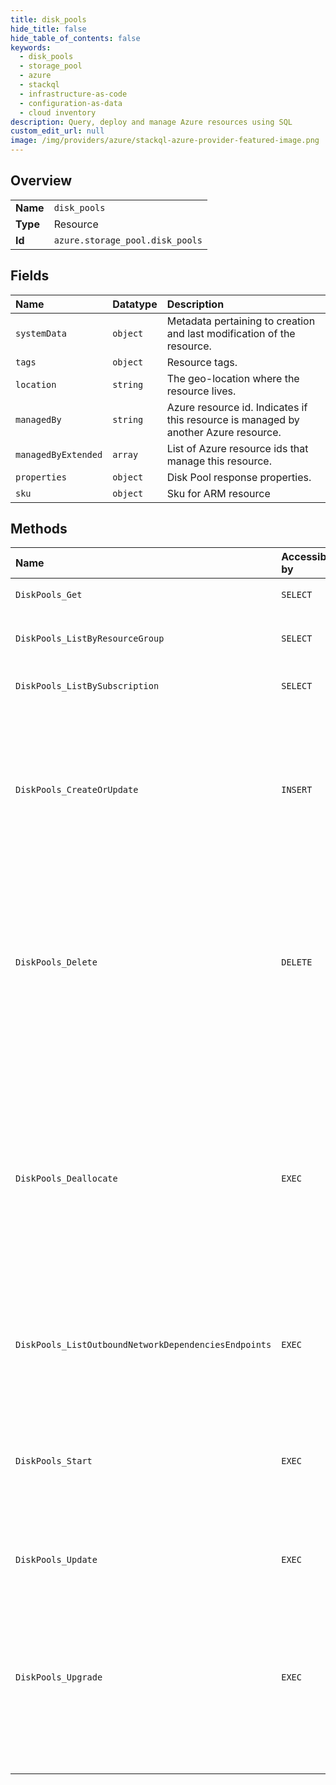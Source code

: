 ```yaml
---
title: disk_pools
hide_title: false
hide_table_of_contents: false
keywords:
  - disk_pools
  - storage_pool
  - azure    
  - stackql
  - infrastructure-as-code
  - configuration-as-data
  - cloud inventory
description: Query, deploy and manage Azure resources using SQL
custom_edit_url: null
image: /img/providers/azure/stackql-azure-provider-featured-image.png
---
```

  
    

## Overview
<table><tbody>
<tr><td><b>Name</b></td><td><code>disk_pools</code></td></tr>
<tr><td><b>Type</b></td><td>Resource</td></tr>
<tr><td><b>Id</b></td><td><code>azure.storage_pool.disk_pools</code></td></tr>
</tbody></table>

## Fields
| Name | Datatype | Description |
|:-----|:---------|:------------|
| `systemData` | `object` | Metadata pertaining to creation and last modification of the resource. |
| `tags` | `object` | Resource tags. |
| `location` | `string` | The geo-location where the resource lives. |
| `managedBy` | `string` | Azure resource id. Indicates if this resource is managed by another Azure resource. |
| `managedByExtended` | `array` | List of Azure resource ids that manage this resource. |
| `properties` | `object` | Disk Pool response properties. |
| `sku` | `object` | Sku for ARM resource |
## Methods
| Name | Accessible by | Required Params | Description |
|:-----|:--------------|:----------------|:------------|
| `DiskPools_Get` | `SELECT` | `diskPoolName, resourceGroupName, subscriptionId` | Get a Disk pool. |
| `DiskPools_ListByResourceGroup` | `SELECT` | `resourceGroupName, subscriptionId` | Gets a list of DiskPools in a resource group. |
| `DiskPools_ListBySubscription` | `SELECT` | `subscriptionId` | Gets a list of Disk Pools in a subscription |
| `DiskPools_CreateOrUpdate` | `INSERT` | `diskPoolName, resourceGroupName, subscriptionId, data__location, data__properties, data__sku` | Create or Update Disk pool. This create or update operation can take 15 minutes to complete. This is expected service behavior. |
| `DiskPools_Delete` | `DELETE` | `diskPoolName, resourceGroupName, subscriptionId` | Delete a Disk pool; attached disks are not affected. This delete operation can take 10 minutes to complete. This is expected service behavior. |
| `DiskPools_Deallocate` | `EXEC` | `diskPoolName, resourceGroupName, subscriptionId` | Shuts down the Disk Pool and releases the compute resources. You are not billed for the compute resources that this Disk Pool uses. This operation can take 10 minutes to complete. This is expected service behavior. |
| `DiskPools_ListOutboundNetworkDependenciesEndpoints` | `EXEC` | `diskPoolName, resourceGroupName, subscriptionId` | Gets the network endpoints of all outbound dependencies of a Disk Pool |
| `DiskPools_Start` | `EXEC` | `diskPoolName, resourceGroupName, subscriptionId` | The operation to start a Disk Pool. This start operation can take 10 minutes to complete. This is expected service behavior. |
| `DiskPools_Update` | `EXEC` | `diskPoolName, resourceGroupName, subscriptionId, data__properties` | Update a Disk pool. |
| `DiskPools_Upgrade` | `EXEC` | `diskPoolName, resourceGroupName, subscriptionId` | Upgrade replaces the underlying virtual machine hosts one at a time. This operation can take 10-15 minutes to complete. This is expected service behavior. |
